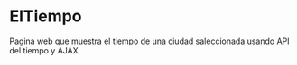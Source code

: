 # ElTiempo
Pagina web que muestra el tiempo de una ciudad saleccionada usando API del tiempo y AJAX
